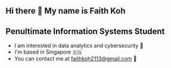 ## Hi there 👋 My name is Faith Koh

<!--
**faithkoh/faithkoh** is a ✨ _special_ ✨ repository because its `README.md` (this file) appears on your GitHub profile.

Here are some ideas to get you started:

- 🔭 I’m currently working on ...
- 🌱 I’m currently learning ...
- 👯 I’m looking to collaborate on ...
- 🤔 I’m looking for help with ...
- 💬 Ask me about ...
- 📫 How to reach me: ...
- 😄 Pronouns: ...
- ⚡ Fun fact: ...
-->

Penultimate Information Systems Student
----------------------------------
- I am interested in data analytics and cybersecurity 📖
- I'm based in Singapore 🇸🇬
- You can contact me at faithkoh2113@gmail.com 📨

